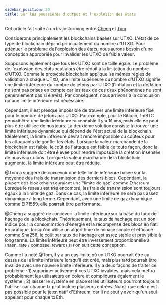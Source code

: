 ```yaml
---
sidebar_position: 20
title: Sur les poussières d'output et l'explosion des états
---
```


Cet article fait suite à un brainstorming entre [Cheng](https://github.com/polarker) et [Tom](https://github.com/tshabs)

Considérons principalement les blockchains basées sur UTXO. L'état de ce type de blockchain dépend principalement du nombre d'UTXO. Pour atténuer le problème de l'explosion des états, nous aurons besoin d'une conception appropriée pour invalider les UTXO de faible valeur.

Supposons également que tous les UTXO sont de taille égale. Le problème de l'explosion des états peut alors être réduit à la limitation du nombre d'UTXO. Comme le protocole blockchain applique les mêmes règles de validation à chaque UTXO, une limite supérieure du nombre d'UTXO signifie une limite inférieure du nombre de jetons par UTXO (l'inflation et la déflation ne sont pas prises en compte car les taux de ces deux phénomènes ne sont généralement pas si élevés). Par conséquent, nous arrivons à la conclusion qu'une limite inférieure est nécessaire.

Cependant, il est presque impossible de trouver une limite inférieure fixe pour le nombre de jetons par UTXO. Par exemple, pour le Bitcoin, 1mBTC pouvait être une limite inférieure raisonnable il y a 10 ans, mais elle ne peut plus être utilisée de nos jours. La deuxième solution consiste à trouver une limite inférieure dynamique qui dépend de l'état actuel de la blockchain. Idéalement, la limite inférieure devrait rendre impossible ou coûteux pour les attaquants de gonfler les états. Lorsque la valeur marchande de la blockchain est faible, le coût de l'attaque est faible de toute façon, donc la limite inférieure doit être élevée pour rendre impossible la création insensée de nouveaux utxos. Lorsque la valeur marchande de la blockchain augmente, la limite inférieure peut être réduite.

@Tom a suggéré de concevoir une telle limite inférieure basée sur la moyenne des frais de transmission des derniers blocs. Cependant, la plupart des blockchains auraient une "limite de gaz" comme Ethereum. Lorsque le réseau est très encombré, les frais de transmission sont toujours égaux à la limite de gaz. Dans ce cas, la limite inférieure ne sera pas assez dynamique à long terme. Cependant, avec une limite de gaz dynamique comme EIP1559, elle pourrait être performante.

@Cheng a suggéré de concevoir la limite inférieure sur la base du taux de hachage de la blockchain. Théoriquement, le taux de hachage est un bon indice pour la consommation d'énergie et la récompense des blocs en fiat. En pratique, lorsqu'on utilise un algorithme de minage simple et efficace comme Sha256, le coût par taux de hachage est assez stable et prévisible à long terme. La limite inférieure peut être inversement proportionnelle à (hash_rate / coinbase_reward) si l'on suit cette conception.

Comme l'a noté @Tom, il y a un cas limite où un UTXO pourrait être au-dessus de la limite inférieure lorsqu'il est créé, mais plus tard pourrait être invalide avec une nouvelle limite inférieure. Il y a deux façons de traiter ce problème : 1) supprimer activement ces UTXO invalides, mais cela mettra probablement les utilisateurs en colère et compliquera également le système ; 2) laisser le système en place et les utilisateurs pourront toujours l'utiliser car chaque tx peut inclure plusieurs entrées. Notez que cela n'est pas possible pour le jeton natif d'Ethreum, car il ne peut y avoir qu'un seul appelant pour chaque tx Eth.
